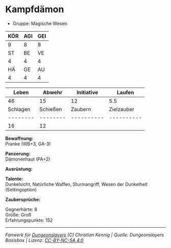 # Kampfdämon  
- Gruppe: Magische Wesen  

| KÖR | AGI | GEI |  
| --- | --- | --- |  
| 9   | 8   | 8   |
| ST  | BE  | VE  |  
| 4   | 4   | 4   |
| HÄ  | GE  | AU  |  
| 4   | 4   | 4   |


| Leben    | Abwehr   | Initiative | Laufen     |
| -------- | -------- | ---------- | ---------- |
| 46       | 15       | 12         | 5.5        |
| Schlagen | Schießen | Zaubern    | Zielzauber |
| -------- | -------- | ---------- | ---------- |
| 16       | 12       |            |            |

**Bewaffnung:**  
Pranke (WB+3, GA-3)

**Panzerung:**  
Dämonenhaut (PA+2)

**Ausrüstung:**  


**Talente:**  
Dunkelsicht, Natürliche Waffen, Sturmangriff, Wesen der Dunkelheit (Settingoption)

**Zaubersprüche:**  


Gegnerhärte: 8  
Größe: Groß  
Erfahrungspunkte: 152  



___
*Fanwerk für [Dungeonslayers](https://www.dungeonslayers.net/) (C) Christian Kennig | Quelle: Dungeonslayers Basisbox | Lizenz: [CC-BY-NC-SA 4.0](https://creativecommons.org/licenses/by-nc-sa/4.0/deed.de)*